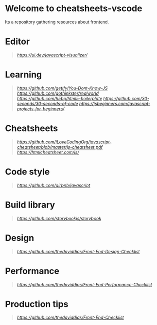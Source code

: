 # Welcome to cheatsheets-vscode

Its a repository gathering resources about frontend.

# Editor
> _https://ui.dev/javascript-visualizer/_

# Learning
> _https://github.com/getify/You-Dont-Know-JS_
> _https://github.com/gothinkster/realworld_
> _https://github.com/h5bp/html5-boilerplate_
> _https://github.com/30-seconds/30-seconds-of-code_
> _https://jsbeginners.com/javascript-projects-for-beginners/_

# Cheatsheets
> _https://github.com/iLoveCodingOrg/javascript-cheatsheet/blob/master/js-cheatsheet.pdf_
> _https://htmlcheatsheet.com/js/_

# Code style
> _https://github.com/airbnb/javascript_

# Build library
> _https://github.com/storybookjs/storybook_

# Design
> _https://github.com/thedaviddias/Front-End-Design-Checklist_

# Performance
> _https://github.com/thedaviddias/Front-End-Performance-Checklist_

# Production tips
> _https://github.com/thedaviddias/Front-End-Checklist_
